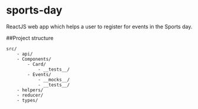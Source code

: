 # sports-day
ReactJS web app which helps a user to register for events in the Sports day.

##Project structure

```
src/
    - api/
    - Components/
        - Card/
            - __tests__/
        - Events/
            - __mocks__/
            - __tests__/
    - helpers/
    - reducer/
    - types/
```

